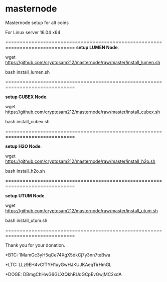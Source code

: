 # masternode

Masternode setup for alt coins

For Linux server 16.04 x64

==============================================================================
<b>setup LUMEN Node</b>.

wget https://github.com/cryptosam212/masternode/raw/master/install_lumen.sh

bash install_lumen.sh

==============================================================================

<b>setup CUBEX Node</b>.

wget https://github.com/cryptosam212/masternode/raw/master/install_cubex.sh

bash install_cubex.sh

==============================================================================

<b>setup H2O Node</b>.

wget https://github.com/cryptosam212/masternode/raw/master/install_h2o.sh

bash install_h2o.sh

==============================================================================

<b>setup UTUM Node</b>.

wget https://github.com/cryptosam212/masternode/raw/master/install_utum.sh

bash install_utum.sh

==============================================================================

Thank you for your donation.

*BTC: 1MamGc3yH5qCe74XgX5dkCj7y3nn7teBwa

*LTC: LLz9EH4vCfTYH1uyGwHJKUJKAeqTirHmGL

*DOGE: DBmgChHwG6GLXtQkhRUdGCpEvGwjMC2xdA

